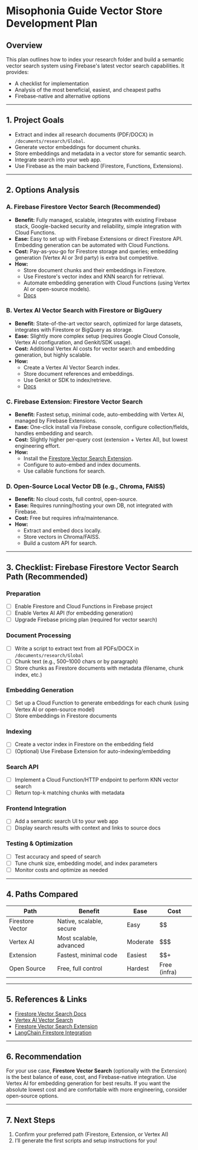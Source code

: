 # Misophonia Guide Vector Store Development Plan

## Overview
This plan outlines how to index your research folder and build a semantic vector search system using Firebase's latest vector search capabilities. It provides:
- A checklist for implementation
- Analysis of the most beneficial, easiest, and cheapest paths
- Firebase-native and alternative options

---

## 1. **Project Goals**
- Extract and index all research documents (PDF/DOCX) in `/documents/research/Global`.
- Generate vector embeddings for document chunks.
- Store embeddings and metadata in a vector store for semantic search.
- Integrate search into your web app.
- Use Firebase as the main backend (Firestore, Functions, Extensions).

---

## 2. **Options Analysis**

### **A. Firebase Firestore Vector Search (Recommended)**
- **Benefit:** Fully managed, scalable, integrates with existing Firebase stack, Google-backed security and reliability, simple integration with Cloud Functions.
- **Ease:** Easy to set up with Firebase Extensions or direct Firestore API. Embedding generation can be automated with Cloud Functions.
- **Cost:** Pay-as-you-go for Firestore storage and queries; embedding generation (Vertex AI or 3rd party) is extra but competitive.
- **How:**
  - Store document chunks and their embeddings in Firestore.
  - Use Firestore's vector index and KNN search for retrieval.
  - Automate embedding generation with Cloud Functions (using Vertex AI or open-source models).
  - [Docs](https://firebase.google.com/docs/firestore/vector-search)

### **B. Vertex AI Vector Search with Firestore or BigQuery**
- **Benefit:** State-of-the-art vector search, optimized for large datasets, integrates with Firestore or BigQuery as storage.
- **Ease:** Slightly more complex setup (requires Google Cloud Console, Vertex AI configuration, and Genkit/SDK usage).
- **Cost:** Additional Vertex AI costs for vector search and embedding generation, but highly scalable.
- **How:**
  - Create a Vertex AI Vector Search index.
  - Store document references and embeddings.
  - Use Genkit or SDK to index/retrieve.
  - [Docs](https://firebase.google.com/docs/genkit/plugins/vertex-ai)

### **C. Firebase Extension: Firestore Vector Search**
- **Benefit:** Fastest setup, minimal code, auto-embedding with Vertex AI, managed by Firebase Extensions.
- **Ease:** One-click install via Firebase console, configure collection/fields, handles embedding and search.
- **Cost:** Slightly higher per-query cost (extension + Vertex AI), but lowest engineering effort.
- **How:**
  - Install the [Firestore Vector Search Extension](https://extensions.dev/extensions/googlecloud/firestore-vector-search).
  - Configure to auto-embed and index documents.
  - Use callable functions for search.

### **D. Open-Source Local Vector DB (e.g., Chroma, FAISS)**
- **Benefit:** No cloud costs, full control, open-source.
- **Ease:** Requires running/hosting your own DB, not integrated with Firebase.
- **Cost:** Free but requires infra/maintenance.
- **How:**
  - Extract and embed docs locally.
  - Store vectors in Chroma/FAISS.
  - Build a custom API for search.

---

## 3. **Checklist: Firebase Firestore Vector Search Path (Recommended)**

### **Preparation**
- [ ] Enable Firestore and Cloud Functions in Firebase project
- [ ] Enable Vertex AI API (for embedding generation)
- [ ] Upgrade Firebase pricing plan (required for vector search)

### **Document Processing**
- [ ] Write a script to extract text from all PDFs/DOCX in `/documents/research/Global`
- [ ] Chunk text (e.g., 500–1000 chars or by paragraph)
- [ ] Store chunks as Firestore documents with metadata (filename, chunk index, etc.)

### **Embedding Generation**
- [ ] Set up a Cloud Function to generate embeddings for each chunk (using Vertex AI or open-source model)
- [ ] Store embeddings in Firestore documents

### **Indexing**
- [ ] Create a vector index in Firestore on the embedding field
- [ ] (Optional) Use Firebase Extension for auto-indexing/embedding

### **Search API**
- [ ] Implement a Cloud Function/HTTP endpoint to perform KNN vector search
- [ ] Return top-k matching chunks with metadata

### **Frontend Integration**
- [ ] Add a semantic search UI to your web app
- [ ] Display search results with context and links to source docs

### **Testing & Optimization**
- [ ] Test accuracy and speed of search
- [ ] Tune chunk size, embedding model, and index parameters
- [ ] Monitor costs and optimize as needed

---

## 4. **Paths Compared**
| Path            | Benefit                        | Ease          | Cost           |
|-----------------|-------------------------------|---------------|----------------|
| Firestore Vector| Native, scalable, secure      | Easy          | $$             |
| Vertex AI       | Most scalable, advanced       | Moderate      | $$$            |
| Extension      | Fastest, minimal code          | Easiest       | $$+            |
| Open Source     | Free, full control            | Hardest       | Free (infra)   |

---

## 5. **References & Links**
- [Firestore Vector Search Docs](https://firebase.google.com/docs/firestore/vector-search)
- [Vertex AI Vector Search](https://firebase.google.com/docs/genkit/plugins/vertex-ai)
- [Firestore Vector Search Extension](https://extensions.dev/extensions/googlecloud/firestore-vector-search)
- [LangChain Firestore Integration](https://cloud.google.com/firestore/docs/langchain)

---

## 6. **Recommendation**
For your use case, **Firestore Vector Search** (optionally with the Extension) is the best balance of ease, cost, and Firebase-native integration. Use Vertex AI for embedding generation for best results. If you want the absolute lowest cost and are comfortable with more engineering, consider open-source options.

---

## 7. **Next Steps**
1. Confirm your preferred path (Firestore, Extension, or Vertex AI)
2. I’ll generate the first scripts and setup instructions for you!
